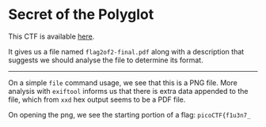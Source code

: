 # Secret of the Polyglot

This CTF is available [here](https://play.picoctf.org/practice/challenge/423?category=4&page=1&solved=1).

It gives us a file named `flag2of2-final.pdf` along with a description that suggests we should analyse the file to determine its format.

---

On a simple `file` command usage, we see that this is a PNG file. More analysis with `exiftool` informs us that there is extra data appended to the file, which from `xxd` hex output seems to be a PDF file.

On opening the png, we see the starting portion of a flag: `picoCTF{f1u3n7_`
